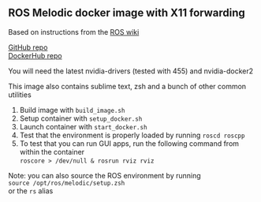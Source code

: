 ## ROS Melodic docker image with X11 forwarding

Based on instructions from the [ROS wiki](http://wiki.ros.org/docker/Tutorials/Hardware%20Acceleration)  

[GitHub repo](https://github.com/DLopezMadrid/ros-melodic-gui-docker)  
[DockerHub repo](https://hub.docker.com/repository/docker/dlopezmadrid/ros-melodic-gui-docker)  

You will need the latest nvidia-drivers (tested with 455) and nvidia-docker2  

This image also contains sublime text, zsh and a bunch of other common utilities  

1. Build image with `build_image.sh`  
2. Setup container with `setup_docker.sh`  
3. Launch container with `start_docker.sh`  
4. Test that the environment is properly loaded by running
`roscd roscpp`
5. To test that you can run GUI apps, run the following command from within the container  
`roscore > /dev/null & rosrun rviz rviz`  
  
Note: you can also source the ROS environment by running  
`source /opt/ros/melodic/setup.zsh`  
or the `rs` alias  

